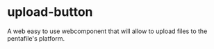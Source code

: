 # upload-button
A web easy to use webcomponent that will allow to upload files to the pentafile's platform.
